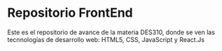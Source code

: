 # Repositorio FrontEnd
Este es el repositorio de avance de la materia DES310, donde se ven las tecnnologías de desarrollo web: HTML5, CSS, JavaScript y React.Js